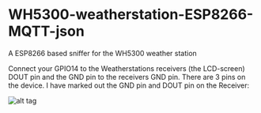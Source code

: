 # WH5300-weatherstation-ESP8266-MQTT-json
A ESP8266 based sniffer for the WH5300 weather station

Connect your GPIO14 to the Weatherstations receivers (the LCD-screen) DOUT pin and the GND pin to the receivers GND pin.
There are 3 pins on the device. I have marked out the GND pin and DOUT pin on the Receiver:

![alt tag](https://github.com/bhaap/WH5300-weatherstation-ESP8266-MQTT-json/raw/master/Receiver-pins.png)
